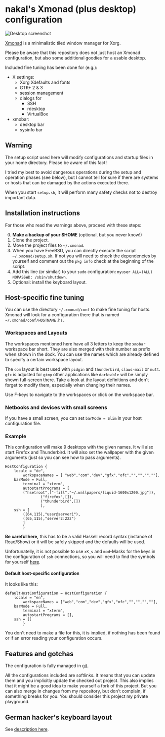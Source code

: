 # nakal's Xmonad (plus desktop) configuration

![Desktop screenshot](http://www.sugioarto.com/img/xmonad-screenshot.png)

[Xmonad](http://xmonad.org/) is a minimalistic tiled window manager for Xorg.

Please be aware that this repository does not just host an Xmonad
configuration, but also some additional goodies for a usable desktop.

Included fine tuning has been done for (e.g.):

* X settings:
	* Xorg Xdefaults and fonts
	* GTK+ 2 & 3
	* session management
	* dialogs for
		* SSH
		* rdesktop
		* VirtualBox
* xmobar:
	* desktop bar
	* sysinfo bar

## Warning

The setup script used here will modify configurations and startup files
in your home directory. Please be aware of this fact!

I tried my best to avoid dangerous operations during the setup and operation
phases (see below), but I cannot tell for sure if there are systems or hosts
that can be damaged by the actions executed there.

When you start `setup.sh`, it will perform many safety checks not to destroy
important data.

## Installation instructions

For those who read the warnings above, proceed with these steps:

0. **Make a backup of your $HOME** (optional, but you never know!)
1. Clone the project.
2. Move the project files to `~/.xmonad`.
3. When you have FreeBSD, you can directly execute the script
   `~/.xmonad/setup.sh`. If not you will need
   to check the dependencies by yourself and comment out the
   `pkg info` check at the beginning of the script.
4. Add this line (or similar) to your `sudo` configuration: `myuser ALL=(ALL) NOPASSWD: /sbin/shutdown`.
5. Optional: install the keyboard layout.

## Host-specific fine tuning

You can use the directory `~/.xmonad/conf` to make fine tuning for hosts.
Xmonad will look for a configuration there that is named
`~/.xmonad/conf/HOSTNAME.hs`.

### Workspaces and Layouts

The workspaces mentioned here have all 3 letters to keep the `xmobar` workspace
bar short. They are also merged with their number as prefix when shown in the
dock.  You can use the names which are already defined to specify a certain
workspace layout.

The `com` layout is best used with `pidgin` and `thunderbird`, `claws-mail` or
`mutt`. `gfx` is adjusted for `gimp` other applications like `darktable` will
be simply shown full-screen there. Take a look at the layout definitions and
don't forget to modify them, especially when changing their names.

Use F-keys to navigate to the workspaces or click on the workspace bar.

### Netbooks and devices with small screens

If you have a small screen, you can set `barMode = Slim` in your
host configuration file.

### Example

This configuration will make 9 desktops with the given names.  It will also
start Firefox and Thunderbird. It will also set the wallpaper with the given
arguments (just so you can see how to pass arguments).

```
HostConfiguration {
	locale = "de",
        workspaceNames = [ "web","com","dev","gfx","ofc","","","",""],
	barMode = Full,
        terminal = "xterm",
        autostartPrograms = [
		("hsetroot",["-fill","~/.wallpapers/liquid-1600x1200.jpg"]),
                ("firefox",[]),
                ("thunderbird",[])
                ],
	ssh = [
		((64,115),"user@server1"),
		((65,115),"server2:222")
		]
        }
```

**Be careful here,** this has to be a valid Haskell record syntax (instance of
Read/Show) or it will be safely skipped and the defaults will be used.

Unfortunatelly, it is not possible to use `xK_s` and `mod`-Masks for
the keys in the configuration of `ssh` connections, so you will need to find the symbols
for yourself [here](http://xmonad.org/xmonad-docs/X11/src/Graphics-X11-Types.html).

#### Default host-specific configuration

It looks like this:
```
defaultHostConfiguration = HostConfiguration {
	locale = "en",
        workspaceNames = ["web","com","dev","gfx","ofc","","","",""],
	barMode = Full,
        terminal = "xterm",
        autostartPrograms = [],
	ssh = []
        }
```

You don't need to make a file for this, it is implied, if nothing has been
found or if an error reading your configuration occurs.

## Features and gotchas

The configuration is fully managed in [git](http://git-scm.com).

All the configurations included are softlinks. It means that you can update
them and you implicitly update the checked out project. This also implies
that it might be a good idea to make yourself a fork of this project. But
you can also merge in changes from my repository, but don't complain, if
something breaks for you. You should consider this project my private
playground.

## German hacker's keyboard layout

See [description here](xkb/README.md).
